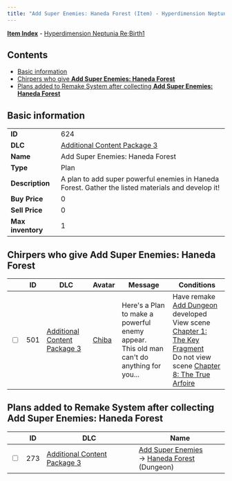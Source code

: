 ```yaml
---
title: "Add Super Enemies: Haneda Forest (Item) - Hyperdimension Neptunia Re;Birth1"
---
```


[**Item Index**](/neptunia/rb1/item/index.html) - [Hyperdimension Neptunia Re;Birth1](/neptunia/rb1)

## Contents

- [Basic information](#basic-information)
- [Chirpers who give **Add Super Enemies: Haneda Forest**](#chirpers-who-give-add-super-enemies-haneda-forest)
- [Plans added to Remake System after collecting **Add Super Enemies: Haneda Forest**](#plans-added-to-remake-system-after-collecting-add-super-enemies-haneda-forest)

## Basic information

|   |   |
| -- | -- |
| **ID** | 624 |
| **DLC** | [Additional Content Package 3](/neptunia/rb1/dlc/12-pack3.html) |
| **Name** | Add Super Enemies: Haneda Forest |
| **Type** | Plan |
| **Description** | A plan to add super powerful enemies in Haneda Forest. Gather the listed materials and develop it! |
| **Buy Price** | 0 |
| **Sell Price** | 0 |
| **Max inventory** | 1 |


## Chirpers who give **Add Super Enemies: Haneda Forest**

|    | ID | DLC | Avatar | Message | Conditions |
| -- | -- | --- | ------ | ------- | ---------- |
| <input type="checkbox" id="rb1-chirper-event-12-501" class="trackbox" /> | 501 | [Additional Content Package 3](/neptunia/rb1/dlc/12-pack3.html) | [Chiba](/neptunia/rb1/undefined/1-219-chiba.html) | Here's a Plan to make a powerful enemy appear.<br />This old man can't do anything for you... | Have remake [Add Dungeon](/neptunia/rb1/remake/12-226-add-dungeon.html) developed<br />View scene [Chapter 1: The Key Fragment](/neptunia/rb1/scene/1-117-chapter-1-the-key-fragment.html)<br />Do not view scene [Chapter 8: The True Arfoire](/neptunia/rb1/scene/1-807-chapter-8-the-true-arfoire.html) |


## Plans added to Remake System after collecting **Add Super Enemies: Haneda Forest**

|    | ID | DLC | Name |
| -- | -- | --- | ---- |
| <input type="checkbox" id="rb1-remake-12-273" class="trackbox" /> | 273 | [Additional Content Package 3](/neptunia/rb1/dlc/12-pack3.html) | [Add Super Enemies](/neptunia/rb1/remake/12-273-add-super-enemies.html)<br /> → [Haneda Forest](/neptunia/rb1/dungeon/12-125-haneda-forest.html) (Dungeon) |

